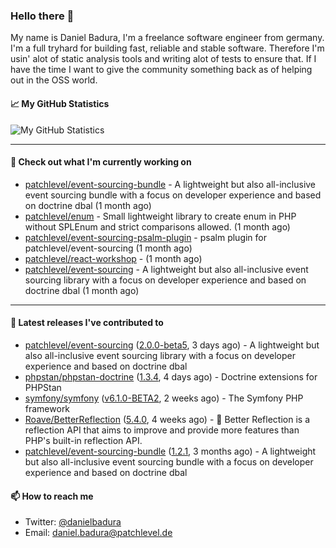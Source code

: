 ### Hello there 👋

My name is Daniel Badura, I'm a freelance software engineer from germany. I'm a full tryhard for building fast, reliable and stable software. 
Therefore I'm usin' alot of static analysis tools and writing alot of tests to ensure that. If I have the time I want to give the community something back as of helping out in the OSS world.

#### 📈 My GitHub Statistics

![My GitHub Statistics](https://github-readme-stats.vercel.app/api?username=DanielBadura&show_icons=true&count_private=true&hide_title=true)

---

#### 👷 Check out what I'm currently working on

- [patchlevel/event-sourcing-bundle](https://github.com/patchlevel/event-sourcing-bundle) - A lightweight but also all-inclusive event sourcing bundle with a focus on developer experience and based on doctrine dbal (1 month ago)
- [patchlevel/enum](https://github.com/patchlevel/enum) - Small lightweight library to create enum in PHP without SPLEnum and strict comparisons allowed. (1 month ago)
- [patchlevel/event-sourcing-psalm-plugin](https://github.com/patchlevel/event-sourcing-psalm-plugin) - psalm plugin for patchlevel/event-sourcing (1 month ago)
- [patchlevel/react-workshop](https://github.com/patchlevel/react-workshop) -  (1 month ago)
- [patchlevel/event-sourcing](https://github.com/patchlevel/event-sourcing) - A lightweight but also all-inclusive event sourcing library with a focus on developer experience and based on doctrine dbal (1 month ago)

---

#### 🔭 Latest releases I've contributed to

- [patchlevel/event-sourcing](https://github.com/patchlevel/event-sourcing) ([2.0.0-beta5](https://github.com/patchlevel/event-sourcing/releases/tag/2.0.0-beta5), 3 days ago) - A lightweight but also all-inclusive event sourcing library with a focus on developer experience and based on doctrine dbal
- [phpstan/phpstan-doctrine](https://github.com/phpstan/phpstan-doctrine) ([1.3.4](https://github.com/phpstan/phpstan-doctrine/releases/tag/1.3.4), 4 days ago) - Doctrine extensions for PHPStan
- [symfony/symfony](https://github.com/symfony/symfony) ([v6.1.0-BETA2](https://github.com/symfony/symfony/releases/tag/v6.1.0-BETA2), 2 weeks ago) - The Symfony PHP framework
- [Roave/BetterReflection](https://github.com/Roave/BetterReflection) ([5.4.0](https://github.com/Roave/BetterReflection/releases/tag/5.4.0), 4 weeks ago) - :crystal_ball: Better Reflection is a reflection API that aims to improve and provide more features than PHP&#39;s built-in reflection API.
- [patchlevel/event-sourcing-bundle](https://github.com/patchlevel/event-sourcing-bundle) ([1.2.1](https://github.com/patchlevel/event-sourcing-bundle/releases/tag/1.2.1), 3 months ago) - A lightweight but also all-inclusive event sourcing bundle with a focus on developer experience and based on doctrine dbal

#### 📫 How to reach me

- Twitter: [@danielbadura](https://twitter.com/danielbadura)
- Email: [daniel.badura@patchlevel.de](mailto:daniel.badura@patchlevel.de)
